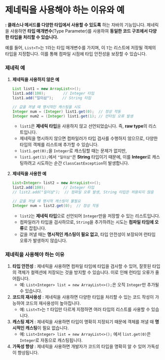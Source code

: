 # 제네릭을 사용해야 하는 이유와 예 

**: 클래스나 메서드를 다양한 타입에서 사용할 수 있도록** 하는 자바의 기능입니다. 제네릭을 사용하면 **타입 매개변수**(Type Parameter)를 사용하여 **동일한 코드 구조에서 다양한 타입을 처리할 수 있습니다.**

예를 들어, `List<T>`는 `T`라는 타입 매개변수를 가지며, 이 `T`는 리스트에 저장될 객체의 타입을 지정합니다. 이를 통해 컴파일 시점에 타입 안전성을 보장할 수 있습니다.

### 제네릭 예

1. **제네릭을 사용하지 않은 예**
    
    ```java
    List list1 = new ArrayList<>();
    list1.add(100);        // Integer 타입
    list1.add("일이삼");    // String 타입
    
    // 값을 꺼낼 때 명시적인 캐스팅을 시도
    Integer num = (Integer) list1.get(0);  // 정상 작동
    Integer num2 = (Integer) list1.get(1); // 런타임 오류 발생
    ```
    
    - `list1`은 **제네릭 타입**을 사용하지 않고 선언되었습니다. 즉, **raw type**의 리스트입니다.
    - 제네릭을 명시하지 않으면 컴파일러가 타입 검사를 수행하지 않으므로, 다양한 타입의 객체를 리스트에 추가할 수 있습니다.
    - `list1.get(0);`을 `Integer`로 캐스팅할 때는 문제가 없지만,
    - `list1.get(1);`에서 `"일이삼"`은 **String** 타입이기 때문에, 이를 **Integer**로 캐스팅하려고 시도하는 순간 `ClassCastException`이 발생합니다.
2. **제네릭을 사용한 예**
    
    ```java
    List<Integer> list2 = new ArrayList<>();
    list2.add(100);        // Integer 타입
    // list2.add("일이삼");  // 컴파일 오류 발생, String 타입은 허용되지 않음
    
    // 값을 꺼낼 때 명시적 캐스팅이 불필요
    Integer num = list2.get(0);  // 정상 작동
    ```
    
    - `list2`는 **제네릭 타입**으로 선언되어 `Integer`만을 저장할 수 있는 리스트입니다.
    - 컴파일러가 타입을 검사하므로, `String`을 추가하려는 시도는 **컴파일 타임에 오류**로 잡힙니다.
    - 값을 꺼낼 때는 **명시적인 캐스팅이 필요 없고**, 타입 안전성이 보장되어 런타임 오류가 발생하지 않습니다.

### 제네릭을 사용해야 하는 이유

1. **타입 안전성**
: 제네릭을 사용하면 컴파일 타임에 타입을 검사할 수 있어, 잘못된 타입의 객체가 컬렉션에 저장되는 것을 방지할 수 있습니다. 이로 인해 런타임 오류가 줄어듭니다.
    - 예: `List<Integer> list = new ArrayList<>();`은 오직 `Integer`만 추가될 수 있습니다.
2. **코드의 재사용성**
: 제네릭을 사용하면 다양한 타입을 처리할 수 있는 코드 작성이 가능하여 코드의 재사용성이 높아집니다.
    - 예: `List<T>`는 `T` 타입만 다르게 지정하면 여러 타입의 리스트를 사용할 수 있습니다.
3. **캐스팅 제거**
: 제네릭을 사용하면 타입이 명확히 지정되기 때문에 객체를 꺼낼 때 **명시적인 캐스팅**이 필요 없습니다.
    - 예: `List<Integer> list = new ArrayList<>();` 에서 `list.get(0)`은 `Integer`로 자동으로 캐스팅됩니다.
4. **가독성 향상**
: 제네릭을 사용하면 개발자가 코드의 타입을 명확히 알 수 있어 가독성이 향상됩니다.
